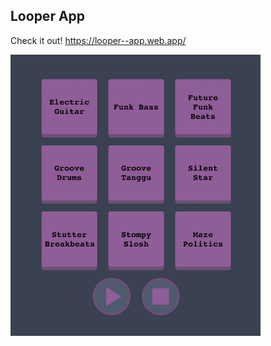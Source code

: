 ## Looper App
Check it out! 
https://looper--app.web.app/

<img src="https://github.com/noymashat/looper/blob/master/public/image.png" width="400" height="450">
